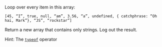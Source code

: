 Loop over every item in this array:

`[45, “I”, true, null, “am”, 3.56, “a”, undefined, { catchphrase: “Oh hai, Mark”}, “JS”, “rockstar”]`

Return a new array that contains only strings. Log out the result.

Hint: The [`typeof`](https://developer.mozilla.org/en-US/docs/Web/JavaScript/Reference/Operators/typeof) operator
